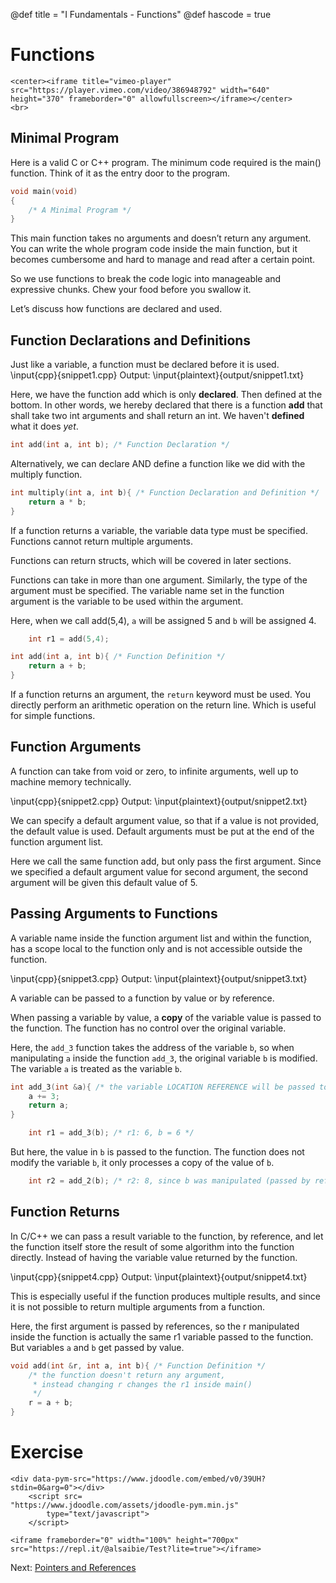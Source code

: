 @def title = "I Fundamentals - Functions"
@def hascode = true

# Functions
~~~
<center><iframe title="vimeo-player" src="https://player.vimeo.com/video/386948792" width="640" height="370" frameborder="0" allowfullscreen></iframe></center>
<br>
~~~

## Minimal Program
Here is a valid C or C++ program. The minimum code required is the main() function. Think of it as the entry door to the program. 
```cpp
void main(void)
{
    /* A Minimal Program */
}
```
This main function takes no arguments and doesn’t return any argument. You can write the whole program code inside the main function, but it becomes cumbersome and hard to manage and read after a certain point. 

So we use functions to break the code logic into manageable and expressive chunks. Chew your food before you swallow it. 

Let’s discuss how functions are declared and used.

## Function Declarations and Definitions
Just like a variable, a function must be declared before it is used. 
\input{cpp}{snippet1.cpp}
Output:
\input{plaintext}{output/snippet1.txt}

Here, we have the function add which is only **declared**. Then defined at the bottom. In other words, we hereby declared that there is a function **add** that shall take two int arguments and shall return an int. We haven't **defined** what it does *yet*.
```cpp
int add(int a, int b); /* Function Declaration */
```
Alternatively, we can declare AND define a function like we did with the multiply function.
```cpp
int multiply(int a, int b){ /* Function Declaration and Definition */
    return a * b;
}
```
If a function returns a variable, the variable data type must be specified. Functions cannot return multiple arguments. 

Functions can return structs, which will be covered in later sections. 

Functions can take in more than one argument. Similarly, the type of the argument must be specified. The variable name set in the function argument is the variable to be used within the argument. 

Here, when we call add(5,4), `a` will be assigned 5 and `b` will be assigned 4. 
```cpp
    int r1 = add(5,4);
```
```cpp
int add(int a, int b){ /* Function Definition */
    return a + b;
}
```
If a function returns an argument, the `return` keyword must be used. You directly perform an arithmetic operation on the return line. Which is useful for simple functions. 

## Function Arguments
A function can take from void or zero, to infinite arguments, well up to machine memory technically. 

\input{cpp}{snippet2.cpp}
Output:
\input{plaintext}{output/snippet2.txt}

We can specify a default argument value, so that if a value is not provided, the default value is used. Default arguments must be put at the end of the function argument list. 

Here we call the same function add, but only pass the first argument. Since we specified a default argument value for second argument, the second argument will be given this default value of 5. 

## Passing Arguments to Functions
A variable name inside the function argument list and within the function, has a scope local to the function only and is not accessible outside the function. 

\input{cpp}{snippet3.cpp}
Output:
\input{plaintext}{output/snippet3.txt}

A variable can be passed to a function by value or by reference. 

When passing a variable by value, a **copy** of the variable value is passed to the function. The function has no control over the original variable. 

Here, the `add_3` function takes the address of the variable `b`, so when manipulating `a` inside the function `add_3`, the original variable `b` is modified. The variable `a` is treated as the variable `b`.

```cpp
int add_3(int &a){ /* the variable LOCATION REFERENCE will be passed to the function */
    a += 3;
    return a;
} 
```
```cpp
    int r1 = add_3(b); /* r1: 6, b = 6 */
```
But here, the value in `b` is passed to the function. The function does not modify the variable `b`, it only processes a copy of the value of `b`. 
```cpp
    int r2 = add_2(b); /* r2: 8, since b was manipulated (passed by reference) */ 
```
## Function Returns
In C/C++ we can pass a result variable to the function, by reference, and let the function itself store the result of some algorithm into the function directly. Instead of having the variable value returned by the function. 

\input{cpp}{snippet4.cpp}
Output:
\input{plaintext}{output/snippet4.txt}

This is especially useful if the function produces multiple results, and since it is not possible to return multiple arguments from a function. 

Here, the first argument is passed by references, so the r manipulated inside the function is actually the same r1 variable passed to the function. But variables `a` and `b` get passed by value. 
```cpp
void add(int &r, int a, int b){ /* Function Definition */
    /* the function doesn't return any argument,
     * instead changing r changes the r1 inside main()
     */
    r = a + b;
}
```
# Exercise
~~~
<div data-pym-src="https://www.jdoodle.com/embed/v0/39UH?stdin=0&arg=0"></div>
    <script src=
"https://www.jdoodle.com/assets/jdoodle-pym.min.js"
        type="text/javascript">
    </script>
~~~

~~~
<iframe frameborder="0" width="100%" height="700px" src="https://repl.it/@alsaibie/Test?lite=true"></iframe>
~~~
Next: [Pointers and References](../lesson10/)